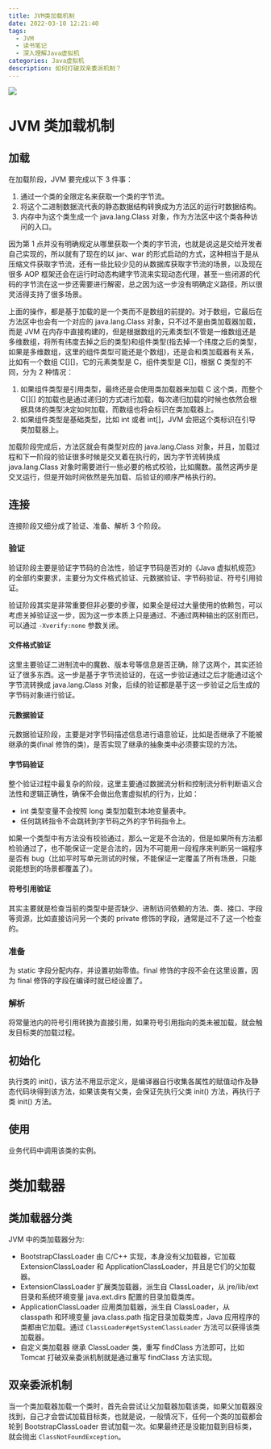```yaml
---
title: JVM类加载机制
date: 2022-03-10 12:21:40
tags: 
  - JVM
  - 读书笔记
  - 深入理解Java虚拟机
categories: Java虚拟机
description: 如何打破双亲委派机制？
---
```


<img src='https://image.hanelalo.cn/images/20220129152458.jpg'/>

<!--more-->

# JVM 类加载机制

## 加载

在加载阶段，JVM 要完成以下 3 件事：

1. 通过一个类的全限定名来获取一个类的字节流。
2. 将这个二进制数据流代表的静态数据结构转换成为方法区的运行时数据结构。
3. 内存中为这个类生成一个 java.lang.Class 对象，作为方法区中这个类各种访问的入口。

因为第 1 点并没有明确规定从哪里获取一个类的字节流，也就是说这是交给开发者自己实现的，所以就有了现在的以 jar、war 的形式启动的方式，这种相当于是从压缩文件获取字节流，还有一些比较少见的从数据库获取字节流的场景，以及现在很多 AOP 框架还会在运行时动态构建字节流来实现动态代理，甚至一些闭源的代码的字节流在这一步还需要进行解密，总之因为这一步没有明确定义路径，所以很灵活得支持了很多场景。

上面的操作，都是基于加载的是一个类而不是数组的前提的。对于数组，它最后在方法区中也会有一个对应的 java.lang.Class 对象，只不过不是由类加载器加载，而是 JVM 在内存中直接构建的，但是根据数组的元素类型(不管是一维数组还是多维数组，将所有纬度去掉之后的类型)和组件类型(指去掉一个纬度之后的类型，如果是多维数组，这里的组件类型可能还是个数组)，还是会和类加载器有关系，比如有一个数组 C[][]，它的元素类型是 C，组件类型是 C[]，根据 C 类型的不同，分为 2 种情况：

1. 如果组件类型是引用类型，最终还是会使用类加载器来加载 C 这个类，而整个 C[][] 的加载也是通过递归的方式进行加载，每次递归加载的时候也依然会根据具体的类型决定如何加载，而数组也将会标识在类加载器上。
2. 如果组件类型是基础类型，比如 int 或者 int[]，JVM 会把这个类标识在引导类加载器上。

加载阶段完成后，方法区就会有类型对应的 java.lang.Class 对象，并且，加载过程和下一阶段的验证很多时候是交叉着在执行的，因为字节流转换成 java.lang.Class 对象时需要进行一些必要的格式校验，比如魔数。虽然这两步是交叉运行，但是开始时间依然是先加载、后验证的顺序严格执行的。

## 连接
连接阶段又细分成了验证、准备、解析 3 个阶段。

### 验证
验证阶段主要是验证字节码的合法性，验证字节码是否对的《Java 虚拟机规范》的全部约束要求，主要分为文件格式验证、元数据验证、字节码验证、符号引用验证。

验证阶段其实是非常重要但非必要的步骤，如果全是经过大量使用的依赖包，可以考虑关掉验证这一步，因为这一步本质上只是通过、不通过两种输出的区别而已，可以通过 `-Xverify:none` 参数关闭。

#### 文件格式验证

这里主要验证二进制流中的魔数、版本号等信息是否正确，除了这两个，其实还验证了很多东西。这一步是基于字节流验证的，在这一步验证通过之后才能通过这个字节流转换成 java.lang.Class 对象，后续的验证都是基于这一步验证之后生成的字节码对象进行验证。

#### 元数据验证

元数据验证阶段，主要是对字节码描述信息进行语意验证，比如是否继承了不能被继承的类(final 修饰的类)，是否实现了继承的抽象类中必须要实现的方法。

#### 字节码验证

整个验证过程中最复杂的阶段，这里主要通过数据流分析和控制流分析判断语义合法性和逻辑正确性，确保不会做出危害虚拟机的行为，比如：
* int 类型变量不会按照 long 类型加载到本地变量表中。
* 任何跳转指令不会跳转到字节码之外的字节码指令上。

如果一个类型中有方法没有校验通过，那么一定是不合法的，但是如果所有方法都检验通过了，也不能保证一定是合法的，因为不可能用一段程序来判断另一端程序是否有 bug（比如平时写单元测试的时候，不能保证一定覆盖了所有场景，只能说能想到的场景都覆盖了）。

#### 符号引用验证

其实主要就是检查当前的类型中是否缺少、进制访问依赖的方法、类、接口、字段等资源，比如直接访问另一个类的 private 修饰的字段，通常是过不了这一个检查的。

### 准备

为 static 字段分配内存，并设置初始零值。final 修饰的字段不会在这里设置，因为 final 修饰的字段在编译时就已经设置了。

### 解析

将常量池内的符号引用转换为直接引用，如果符号引用指向的类未被加载，就会触发目标类的加载过程。

## 初始化

执行类的 init()，该方法不用显示定义，是编译器自行收集各属性的赋值动作及静态代码块得到该方法，如果该类有父类，会保证先执行父类 init() 方法，再执行子类 init() 方法。 

## 使用

业务代码中调用该类的实例。

# 类加载器

## 类加载器分类

JVM 中的类加载器分为: 

 * BootstrapClassLoader
    由 C/C++ 实现，本身没有父加载器，它加载 ExtensionClassLoader 和 ApplicationClassLoader，并且是它们的父加载器。
 * ExtensionClassLoader
    扩展类加载器，派生自 ClassLoader，从 jre/lib/ext 目录和系统环境变量 java.ext.dirs 配置的目录加载类库。
 * ApplicationClassLoader
    应用类加载器，派生自 ClassLoader，从 classpath 和环境变量 java.class.path 指定目录加载类库，Java 应用程序的类都由它加载。通过  `ClassLoader#getSystemClassLoader` 方法可以获得该类加载器。
 * 自定义类加载器
    继承 ClassLoader 类，重写 findClass 方法即可，比如 Tomcat 打破双亲委派机制就是通过重写 findClass 方法实现。

## 双亲委派机制

当一个类加载器加载一个类时，首先会尝试让父加载器加载该类，如果父加载器没找到，自己才会尝试加载目标类，也就是说，一般情况下，任何一个类的加载都会轮到 BootstrapClassLoader 尝试加载一次。如果最终还是没能加载到目标类，就会抛出 `ClassNotFoundException`。

